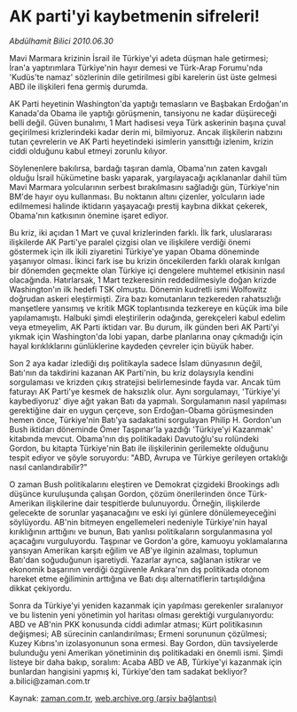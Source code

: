 # AK parti'yi kaybetmenin sifreleri!

*Abdülhamit Bilici 2010.06.30*

<td class="columnist-detail">
<p>Mavi Marmara krizinin İsrail ile Türkiye'yi adeta düşman hale getirmesi; İran'a yaptırımlara Türkiye'nin hayır demesi ve Türk-Arap Forumu'nda 'Kudüs'te namaz' sözlerinin dile getirilmesi gibi karelerin üst üste gelmesi ABD ile ilişkileri fena germiş durumda.</p>
<p>
<div id="haberMetinDiv">
<p>AK Parti heyetinin Washington'da yaptığı temasların ve Başbakan Erdoğan'ın Kanada'da Obama ile yaptığı görüşmenin, tansiyonu ne kadar düşüreceği belli değil. Güven bunalımı, 1 Mart hadisesi veya Türk askerinin başına çuval geçirilmesi krizlerindeki kadar derin mi, bilmiyoruz. Ancak ilişkilerin nabzını tutan çevrelerin ve AK Parti heyetindeki isimlerin yansıttığı izlenim, krizin ciddi olduğunu kabul etmeyi zorunlu kılıyor.
<p>Söylenenlere bakılırsa, bardağı taşıran damla, Obama'nın zaten kavgalı olduğu İsrail hükümetine baskı yaparak, yargılayacağı açıklananlar dahil tüm Mavi Marmara yolcularının serbest bırakılmasını sağladığı gün, Türkiye'nin BM'de hayır oyu kullanması. Bu noktanın altını çizenler, yolcuların iade edilmemesi halinde iktidarın yaşayacağı prestij kaybına dikkat çekerek, Obama'nın katkısının önemine işaret ediyor.
<p>Bu kriz, iki açıdan 1 Mart ve çuval krizlerinden farklı. İlk fark, uluslararası ilişkilerde AK Parti'ye paralel çizgisi olan ve ilişkilere verdiği önemi göstermek için ilk ikili ziyaretini Türkiye'ye yapan Obama döneminde yaşanıyor olması. İkinci fark ise bu krizin öncekilerden farklı olarak kırılgan bir dönemden geçmekte olan Türkiye içi dengelere muhtemel etkisinin nasıl olacağında. Hatırlarsak, 1 Mart tezkeresinin reddedilmesiyle doğan krizde Washington'ın ilk hedefi TSK olmuştu. Dönemin kudretli ismi Wolfowitz doğrudan askeri eleştirmişti. Zira bazı komutanların tezkereden rahatsızlığı manşetlere yansımış ve kritik MGK toplantısında tezkereye en küçük ima bile yapılamamıştı. Halbuki şimdi eleştirilerin odağında, gerekçeleri kabul edelim veya etmeyelim, AK Parti iktidarı var. Bu durum, ilk günden beri AK Parti'yi yıkmak için Washington'da lobi yapan, darbe planlarına onay çıkmadığı için hayal kırıklıklarını günlüklerine kaydeden çevreler için büyük haber.
<p>Son 2 aya kadar izlediği dış politikayla sadece İslam dünyasının değil, Batı'nın da takdirini kazanan AK Parti'nin, bu kriz dolaysıyla kendini sorgulaması ve krizden çıkış stratejisi belirlemesinde fayda var. Ancak tüm faturayı AK Parti'ye kesmek de haksızlık olur. Aynı sorgulamayı, 'Türkiye'yi kaybediyoruz' diye ağıt yakan Batı da yapmalı. Sorgulamanın nasıl yapılması gerektiğine dair en uygun çerçeve, son Erdoğan-Obama görüşmesinden hemen önce, Türkiye'nin Batı'ya sadakatini sorgulayan Philip H. Gordon'un Bush iktidarı döneminde Ömer Taşpınar'la yazdığı 'Türkiye'yi Kazanmak' kitabında mevcut. Obama'nın dış politikadaki Davutoğlu'su rolündeki Gordon, bu kitapta Türkiye'nin Batı ile ilişkilerinin gerilemekte olduğunu tespit ediyor ve şöyle soruyordu: "ABD, Avrupa ve Türkiye gerileyen ortaklığı nasıl canlandırabilir?"
<p>O zaman Bush politikalarını eleştiren ve Demokrat çizgideki Brookings adlı düşünce kuruluşunda çalışan Gordon, çözüm önerilerinden önce Türk-Amerikan ilişkilerine dair tespitlerde bulunuyordu. Örneğin, ilişkilerde gelecekte de sorunlar yaşanacağını ve eski iyi günlere dönülemeyeceğini söylüyordu. AB'nin bitmeyen engellemeleri nedeniyle Türkiye'nin hayal kırıklığının arttığını ve bunun, Batı yanlısı politikaların sorgulanmasına yol açacağını vurguluyordu. Taşpınar ve Gordon'a göre, kamuoyu yoklamalarına yansıyan Amerikan karşıtı eğilim ve AB'ye ilginin azalması, toplumun Batı'dan soğuduğunun işaretiydi. Yazarlar ayrıca, sağlanan istikrar ve ekonomik başarının verdiği özgüvenle Ankara'nın dış politikada otonom hareket etme eğiliminin arttığına ve Batı dışı alternatiflerin tartışıldığına dikkat çekiyordu.
<p>Sonra da Türkiye'yi yeniden kazanmak için yapılması gerekenler sıralanıyor ve bu listenin yeni yönetimin yol haritası olması gerektiği vurgulanıyordu: ABD ve AB'nin PKK konusunda ciddi adımlar atması; Kürt politikasının değişmesi; AB sürecinin canlandırılması; Ermeni sorununun çözülmesi; Kuzey Kıbrıs'ın izolasyonunun sona ermesi. Bay Gordon, dün tavsiyelerde bulunduğu yeni Amerikan yönetiminin dış politikadaki en önemli ismi. Şimdi listeye bir daha bakıp, soralım: Acaba ABD ve AB, Türkiye'yi kazanmak için bunlardan hangisini yapmış ki, Türkiye'den tam sadakat bekliyor? a.bilici@zaman.com.tr </p></p></p></p></p></p></div>
</p>
<a href="http://web.archive.org/web/20110105204018/mailto:a.bilici@zaman.com.tr">
</a></td>

Kaynak: [zaman.com.tr](http://zaman.com.tr/yazar.do?yazino=1001083), [web.archive.org (arşiv bağlantısı)](http://web.archive.org/web/20110105204018/http://www.zaman.com.tr/yazar.do?yazino=1001083)
